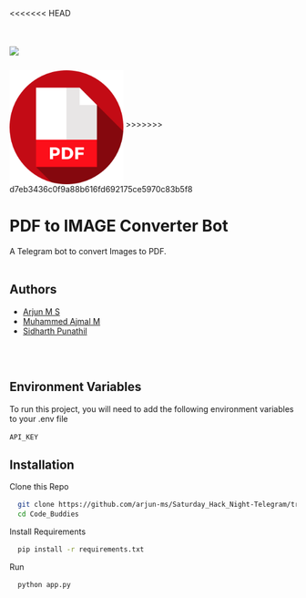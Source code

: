 
<<<<<<< HEAD

[<img src="https://img-premium.flaticon.com/png/512/202/premium/202298.png" width="100"/>](https://img-premium.flaticon.com/png/512/202/premium/202298.png?token=exp=1632021925~hmac=8db13c19ab0e8b5722acc9724c08f695)
=======
<img src="./logo.png" width="200" align="middle">
>>>>>>> d7eb3436c0f9a88b616fd692175ce5970c83b5f8

<br>

# PDF to IMAGE Converter Bot 

A Telegram bot to convert Images to PDF.
<br>
<br>

## Authors

- [Arjun M S](https://www.github.com/arjun-ms)
- [Muhammed Ajmal M](https://www.github.com/ajmalmohad)
- [Sidharth Punathil](https://www.github.com/sidharthpunathil)
<br>
<br>

## Environment Variables

To run this project, you will need to add the following environment variables to your .env file

`API_KEY`

## Installation

Clone this Repo

```bash
  git clone https://github.com/arjun-ms/Saturday_Hack_Night-Telegram/tree/main/Code_Buddies
  cd Code_Buddies
```
Install Requirements

```bash
  pip install -r requirements.txt
```
Run

```bash
  python app.py
```